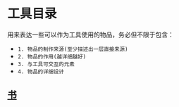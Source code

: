 # 工具目录

用来表达一些可以作为工具使用的物品，务必但不限于包含：

- `1. 物品的制作来源(至少描述出一层直接来源)`
- `2. 物品的作用(越详细越好)`
- `3. 与工具可交互的元素`
- `4. 物品的详细设计`

## [书](book/book.md)
